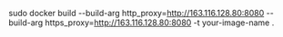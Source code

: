 sudo docker build --build-arg http_proxy=http://163.116.128.80:8080 --build-arg https_proxy=http://163.116.128.80:8080 -t your-image-name .

